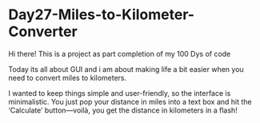 # Day27-Miles-to-Kilometer-Converter

Hi there! This is a project as part completion of my 100 Dys of code

Today its all about GUI and i am about making life a bit easier when you need to convert miles to kilometers.

I wanted to keep things simple and user-friendly, so the interface is minimalistic. You just pop your distance in miles into a text box and hit the ‘Calculate’ button—voilà, you get the distance in kilometers in a flash!
